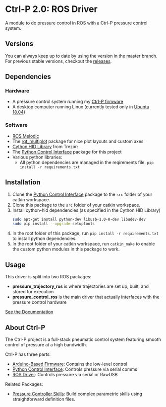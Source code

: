 # Ctrl-P 2.0: ROS Driver
A module to do pressure control in ROS with a Ctrl-P pressure control system.

## Versions
You can always keep up to date by using the version in the master branch. For previous stable versions, checkout the [releases](https://github.com/cbteeple/pressure_control_cbt/releases).

## Dependencies
### Hardware
- A pressure control system running my [Ctrl-P firmware](https://github.com/cbteeple/pressure_controller)
- A desktop computer running Linux (currently tested only in [Ubuntu 18.04](https://ubuntu.com/download/desktop))

### Software
- [ROS Melodic](http://wiki.ros.org/melodic/Installation)
- The [rqt_multiplot](http://wiki.ros.org/rqt_multiplot) package for nice plot layouts and custom axes
- [Cython HID Library](https://github.com/trezor/cython-hidapi) from Trezor:
- The [Python Control Interface](https://github.com/cbteeple/pressure_control_interface) package for this project
- Various python libraries:
	- All python dependencies are managed in the reqirements file. `pip install -r requirements.txt`


## Installation
1. Clone the [Python Control Interface](https://github.com/cbteeple/pressure_control_interface) package to the `src` folder of your catkin workspace.
2. Clone this package to the `src` folder of your catkin workspace.
3. Install cython-hid dependencies (as specified in the Cython HID Library)
	``` bash
	sudo apt-get install python-dev libusb-1.0-0-dev libudev-dev
	sudo pip install --upgrade setuptools
	```
4. In the root folder of this package, run `pip install -r requirements.txt` to install python dependencies.
5. In the root folder of your catkin workspace, run `catkin_make` to enable the custom python modules in this package to work.


## Usage
This driver is split into two ROS packages:
- **pressure_trajectory_ros** is where trajectories are set up, built, and stored for execution
- **pressure_control_ros** is the main driver that actually interfaces with the pressure control hardware

[See the Documentation](https://ctrl-p.cbteeple.com/ros-driver)

## About Ctrl-P
The Ctrl-P project is a full-stack pneumatic control system featuring smooth control of pressure at a high bandwidth.

Ctrl-P has three parts:
- [Arduino-Based Firmware](https://github.com/cbteeple/pressure_controller): Contains the low-level control
- [Python Control Interface](https://github.com/cbteeple/pressure_control_interface): Controls pressure via serial comms
- [ROS Driver](https://github.com/cbteeple/pressure_control_cbt): Controls pressure via serial or RawUSB

Related Packages:
- [Pressure Controller Skills](https://github.com/cbteeple/pressure_controller_skills): Build complex parametric skills using straightforward definition files.
